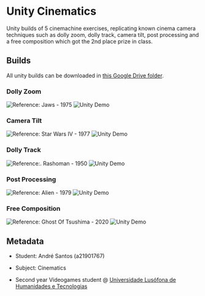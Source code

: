 # Unity Cinematics

Unity builds of 5 cinemachine exercises, replicating known cinema
camera techniques such as dolly zoom, dolly track, camera tilt, post processing
and a free composition which got the 2nd place prize in class.

## Builds

All unity builds can be downloaded in [this Google Drive folder][DRIVE].

### Dolly Zoom

![Reference: Jaws - 1975](GIFs/DollyZoomR.gif)
![Unity Demo](GIFs/DollyZoom.gif)

### Camera Tilt

![Reference: Star Wars IV - 1977](GIFs/CameraTiltR.gif)
![Unity Demo](GIFs/CameraTilt.gif)

### Dolly Track

![Reference:. Rashoman - 1950](GIFs/DollyTrackR.gif)
![Unity Demo](GIFs/DollyTrack.gif)

### Post Processing

![Reference: Alien - 1979](GIFs/PostProcessingR.gif)
![Unity Demo](GIFs/PostProcessing.gif)

### Free Composition

![Reference: Ghost Of Tsushima - 2020](GIFs/FreeCompositionR.gif)
![Unity Demo](GIFs/FreeComposition.gif)

## Metadata

* Student: André Santos (a21901767)

* Subject: Cinematics  

* Second year Videogames student @ [Universidade Lusófona de Humanidades e Tecnologias][ULHT]

[DRIVE]:https://drive.google.com/drive/folders/16BhzbCSOv6yKIhN7kPProDv_XVL6aUpr?usp=sharing
[ULHT]:https://www.ulusofona.pt/
